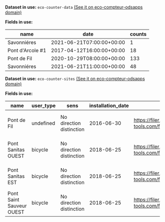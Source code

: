 **Dataset in use:** `eco-counter-data` [(See it on eco-compteur-odsapps domain)](https://eco-compteur-odsapps.opendatasoft.com/explore/dataset/eco-counter-data/table/)

**Fields in use:**

|name|date|counts|
|---|---|---|
|Savonniéres|2021-06-21T07:00:00+00:00|1|
|Pont d'Arcole #1|2017-04-12T16:00:00+00:00|18|
|Pont de Fil|2020-10-29T08:00:00+00:00|133|
|Savonniéres|2021-06-21T11:00:00+00:00|48|

**Dataset in use:** `eco-counter-sites` [(See it on eco-compteur-odsapps domain)](https://eco-compteur-odsapps.opendatasoft.com/explore/dataset/eco-counter-sites/table/)

**Fields in use:**

|name|user_type|sens|installation_date|photourl|photo|
|---|---|---|---|---|---|
|Pont de Fil|undefined|No direction distinction|2016-06-30|https://filer.eco-counter-tools.com/file/b7/7d63cb2a9b9986334c81393be68c09c2b1e0ed6fb4a07002c5a3188a78a715b7/14673104006170.jpg|https://eco-compteur-odsapps.opendatasoft.com/api/v2/catalog/datasets/eco-counter-sites/files/2d285c480a5a00392c3c2adc90cf2380|
|Pont Sanitas OUEST|bicycle|No direction distinction|2018-06-25|https://filer.eco-counter-tools.com/file/ec/fc9ad4754577a9e8391a50ab6dcfa966f1892a326f49457ce5c3b80efaf02dec/15314760980470.jpg|https://eco-compteur-odsapps.opendatasoft.com/api/v2/catalog/datasets/eco-counter-sites/files/c225c95895bc3233dc9729bdc781d178|
|Pont Sanitas EST|bicycle|No direction distinction|2018-06-25|https://filer.eco-counter-tools.com/file/3a/097f16268be8b6a6fc4cb76c35396878589464de4a8ea712b9b724b79e34893a/Y2H18065670_20200505143031.jpg|https://eco-compteur-odsapps.opendatasoft.com/api/v2/catalog/datasets/eco-counter-sites/files/bd106cc66279695c8ec292ef98982237|
|Pont Saint Sauveur OUEST|bicycle|No direction distinction|2018-06-25|https://filer.eco-counter-tools.com/file/2a/32d4a0dae4e6aace3ee1b450930b2d8081d9d4b501e7d4585bd63a4fab3dcb2a/15314760600830.jpg|https://eco-compteur-odsapps.opendatasoft.com/api/v2/catalog/datasets/eco-counter-sites/files/edb6abd347c9a5f52a528e1b45e079a2|

